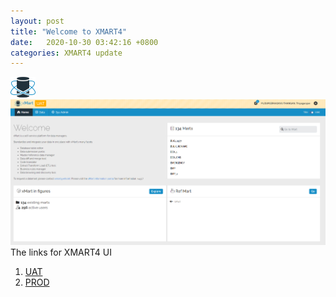 ```yaml
---
layout: post
title: "Welcome to XMART4"
date:   2020-10-30 03:42:16 +0800
categories: XMART4 update
---
```

 ![image](./logo.png)
 ![image](./XMART4HomePage.png)
The links for XMART4 UI

  1. [UAT]
  2. [PROD]

[UAT]: https://portal-uat.who.int/xmart4/
[PROD]: https://extranet.who.int/xmart4/
